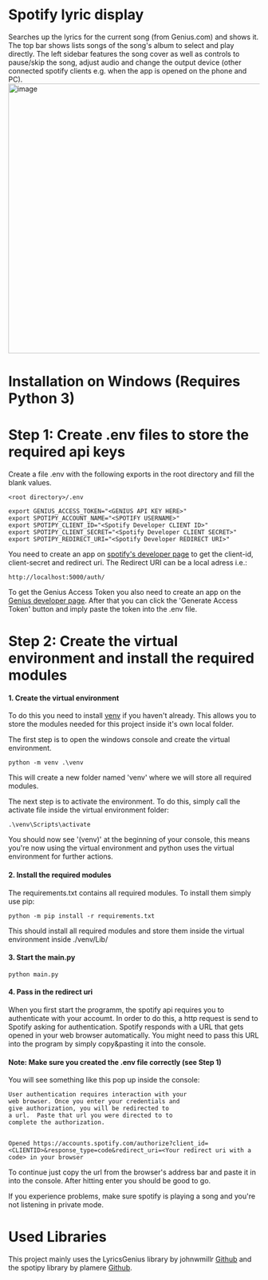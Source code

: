 # Spotify lyric display

Searches up the lyrics for the current song (from Genius.com) and shows it.
The top bar shows lists songs of the song's album to select and play directly.
The left sidebar features the song cover as well as controls to pause/skip the song, adjust audio and
change the output device (other connected spotify clients e.g. when the app is opened on the phone and PC).
<img width="960" height="540" alt="image" src="https://github.com/user-attachments/assets/4263ca50-6677-44d4-8525-843968e3044d" />

# Installation on Windows (Requires Python 3)
# Step 1: Create .env files to store the required api keys
Create a file .env with the following exports in the root directory and fill the blank values.

    <root directory>/.env

    export GENIUS_ACCESS_TOKEN="<GENIUS API KEY HERE>"
    export SPOTIPY_ACCOUNT_NAME="<SPOTIFY USERNAME>"
    export SPOTIPY_CLIENT_ID="<Spotify Developer CLIENT ID>"
    export SPOTIPY_CLIENT_SECRET="<Spotify Developer CLIENT SECRET>"
    export SPOTIPY_REDIRECT_URI="<Spotify Developer REDIRECT URI>"

You need to create an app on [spotify's developer page](https://developer.spotify.com/dashboard/applications) to get the client-id, client-secret and redirect uri.
The Redirect URI can be a local adress i.e.:

    http://localhost:5000/auth/

To get the Genius Access Token you also need to create an app on the [Genius developer page](https://genius.com/api-clients/new).
After that you can click the 'Generate Access Token' button and imply paste the token into the .env file.

# Step 2: Create the virtual environment and install the required modules
#### 1. Create the virtual environment
To do this you need to install [venv](https://docs.python.org/3/library/venv.html) if you haven't already.
This allows you to store the modules needed for this project inside it's own local folder.

The first step is to open the windows console and create the virtual environment.

    python -m venv .\venv

This will create a new folder named 'venv' where we will store all required modules.


The next step is to activate the environment. To do this, simply call the activate file inside the virtual environment folder:

    .\venv\Scripts\activate

You should now see '(venv)' at the beginning of your console, this means you're now using the virtual environment and python uses the virtual environment for further actions.

#### 2. Install the required modules 
The requirements.txt contains all required modules.
To install them simply use pip:

    python -m pip install -r requirements.txt

This should install all required modules and store them inside the virtual environment inside ./venv/Lib/

#### 3. Start the main.py

    python main.py

#### 4. Pass in the redirect uri
When you first start the programm, the spotify api requires you to authenticate with your accoumt. In order to do this, a http request is send to Spotify asking for authentication. Spotify responds with a URL that gets opened in your web browser automatically.
You might need to pass this URL into the program by simply copy&pasting it into the console.

#### Note: Make sure you created the .env file correctly (see Step 1)

You will see something like this pop up inside the console:

    User authentication requires interaction with your
    web browser. Once you enter your credentials and
    give authorization, you will be redirected to
    a url.  Paste that url you were directed to to
    complete the authorization.


    Opened https://accounts.spotify.com/authorize?client_id=<CLIENTID>&response_type=code&redirect_uri=<Your redirect uri with a code> in your browser

To continue just copy the url from the browser's address bar and paste it in into the console. After hitting enter you should be good to go.

If you experience problems, make sure spotify is playing a song and you're not listening in private mode.

# Used Libraries
This project mainly uses the LyricsGenius library by johnwmillr [Github](https://github.com/johnwmillr/LyricsGenius) and the spotipy library by plamere [Github](https://github.com/plamere/spotipy).
